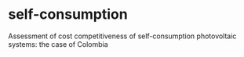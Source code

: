 # self-consumption
Assessment of cost competitiveness of self-consumption photovoltaic systems: the case of Colombia
